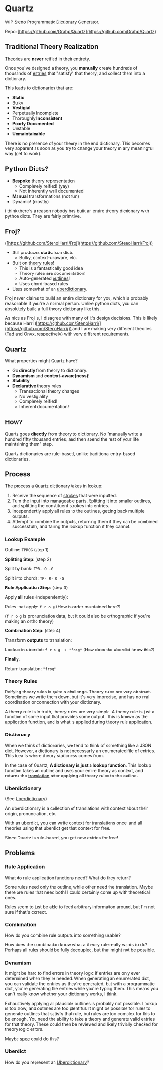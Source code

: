 # Quartz

WIP [Steno](steno.md) Programmatic [Dictionary](steno-glossary.md#dictionary) Generator.

Repo: [https://github.com/Grahp/Quartz](https://github.com/Grahp/Quartz)

## Traditional Theory Realization

[Theories](steno-glossary.md#theory) are **never** reified in their entirety.

Once you've designed a theory, you **manually** create hundreds of thousands of [entries](steno-glossary.md#entry) that "satisfy" that theory, and collect them into a dictionary.

This leads to dictionaries that are:
- **Static**
- Bulky
- **Vestigial**
- Perpetually Incomplete
- Thoroughly **Inconsistent**
- **Poorly Documented**
- Unstable
- **Unmaintainable**

There is no presence of your theory in the end dictionary. This becomes very apparent as soon as you try to change your theory in any meaningful way (get to work).

## Python Dicts?

- **Bespoke** theory representation
  - Completely reified! (yay)
  - Not inherently well documented
- **Manual** transformations (not fun)
- Dynamic! (mostly)

I think there's a reason nobody has built an entire theory dictionary with python dicts. They are fairly primitive.

## Froj?

([https://github.com/StenoHarri/Froj](https://github.com/StenoHarri/Froj))

- Still produces **static** json dicts
  - Bulky, context-unaware, etc.
- Built on [theory rules](steno-glossary.md#theory-rule)!
  - This is a fantastically good idea
  - Theory rules **are** documentation!
  - Auto-generated [outlines](steno-glossary.md#outline)!
  - Uses chord-based rules
- Uses somewhat of an [uberdictionary](uberdictionary.md).

Froj never claims to build an entire dictionary for you, which is probably reasonable if you're a normal person.
Unlike python dicts, you can absolutely build a full theory dictionary like this.

As nice as Froj is, I disagree with many of it's design decisions. This is likely because Harri ([https://github.com/StenoHarri/](https://github.com/StenoHarri/)) and I are making very different theories (Tad and [Onyx](onyx.md), respectively) with very different requirements.

## Quartz

What properties might Quartz have?

- Go **directly** from theory to dictionary.
- **Dynamism** and **context-aware(ness)**!
- **Stability**
- **Declarative** theory rules
  - Transactional theory changes
  - No vestigiality
  - Completely reified!
  - Inherent documentation!

## How?

Quartz goes **directly** from theory to dictionary. No "manually write a hundred fifty thousand entries, and then spend the rest of your life maintaining them" step.

Quartz dictionaries are rule-based, unlike traditional entry-based dictionaries.

## Process

The process a Quartz dictionary takes in lookup:

1. Receive the sequence of [strokes](steno-glossary.md#stroke) that were inputted.
2. Turn the input into manageable parts. Splitting it into smaller outlines, and splitting the constituent strokes into entries.
3. Independently apply all rules to the outlines, getting back multiple outputs.
4. Attempt to combine the outputs, returning them if they can be combined successfully, and failing the lookup function if they cannot.

### Lookup Example

Outline: `TPROG` (step 1)

**Splitting Step**: (step 2)

Split by bank:
`TPR- O -G`

Split into chords:
`TP- R- O -G`

**Rule Application Step**: (step 3)

Apply **all** rules (independently):

Rules that apply: `f r o g` (How is order maintained here?)

(`f r o g` is pronunciation data, but it could also be orthographic if you're making an ortho theory)

**Combination Step**: (step 4)

Transform **outputs** to translation:

Lookup in uberdict:
`f r o g -> "frog"` (How does the uberdict know this?)

**Finally**,

Return translation:
`"frog"`

### Theory Rules

Reifying theory rules is quite a challenge. Theory rules are very abstract. Sometimes we write them down, but it's very imprecise, and has no real coordination or connection with your dictionary.

A theory rule is 
In truth, theory rules are very simple. A theory rule is just a function of some input that provides some output. This is known as the application function, and is what is applied during theory rule application.

### Dictionary

When we think of dictionaries, we tend to think of something like a JSON dict. However, a dictionary is not necessarily an enumerated file of entries. This idea is where theory staticness comes from.

In the case of Quartz, **A dictionary is just a lookup function**. This lookup function takes an outline and uses your entire theory as context, and returns the [translation](steno-glossary.md#translation) after applying all theory rules to the outline.

### Uberdictionary

(See [Uberdictionary](uberdictionary.md))

An uberdictionary is a collection of translations with context about their origin, pronunciation, etc.

With an uberdict, you can write context for translations once, and all theories using that uberdict get that context for free.

Since Quartz is rule-based, you get new entries for free!

## Problems

### Rule Application

What do rule application functions need? What do they return?

Some rules need only the outline, while other need the translation. Maybe there are rules that need both! I could certainly come up with theoretical ones.

Rules seem to just be able to feed arbitrary information around, but I'm not sure if that's correct.

### Combination

How do you combine rule outputs into something usable?

How does the combination know what a theory rule really wants to do? Perhaps all rules should be fully decoupled, but that might not be possible.

### Dynamism

It might be hard to find errors in theory logic if entries are only ever determined when they're needed. When generating an enumerated dict, you can validate the entries as they're generated, but with a programmatic dict, you're generating the entries while you're typing them. This means you can't really know whether your dictionary works, I think.

Exhaustively applying all plausible outlines is probably not possible. Lookup is too slow, and outlines are too plentiful. It might be possible for rules to generate outlines that satisfy that rule, but rules are too complex for this to be enough. You need the ability to take a theory and generate valid entries for that theory. These could then be reviewed and likely trivially checked for theory logic errors.

Maybe [spec](clojure.md) could do this?

### Uberdict

How do you represent an [Uberdictionary](uberdictionary.md)?
